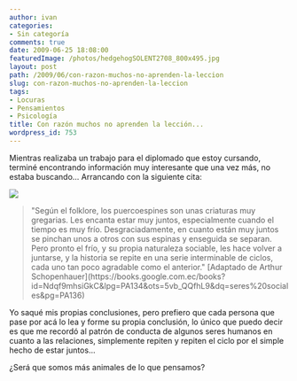 ```yaml
---
author: ivan
categories:
- Sin categoría
comments: true
date: 2009-06-25 18:08:00
featuredImage: /photos/hedgehogSOLENT2708_800x495.jpg
layout: post
path: /2009/06/con-razon-muchos-no-aprenden-la-leccion
slug: con-razon-muchos-no-aprenden-la-leccion
tags:
- Locuras
- Pensamientos
- Psicología
title: Con razón muchos no aprenden la lección...
wordpress_id: 753
---
```


Mientras realizaba un trabajo para el diplomado que estoy cursando, terminé encontrando información muy interesante que una vez más, no estaba buscando... Arrancando con la siguiente cita:

[![](/photos/hedgehogSOLENT2708_800x495.jpg)](https://1.bp.blogspot.com/_T2UWuNJg3dQ/SkN5qQHCM8I/AAAAAAAAB_I/Aw7OAeDSS4E/s1600-h/hedgehogSOLENT2708_800x495.jpg)

<blockquote>"Según el folklore, los puercoespines son unas criaturas muy gregarias.  Les encanta estar muy juntos, especialmente cuando el tiempo es muy frío.  Desgraciadamente, en cuanto están muy juntos se pinchan unos a otros con sus espinas y enseguida se separan.  Pero pronto el frío, y su propia naturaleza sociable, les hace volver a juntarse, y la historia se repite en una serie interminable de ciclos, cada uno tan poco agradable como el anterior."  [Adaptado de Arthur Schopenhauer](https://books.google.com.ec/books?id=Ndqf9mhsiGkC&lpg=PA134&ots=5vb_QQfhL9&dq=seres%20sociales&pg=PA136)</blockquote>

Yo saqué mis propias conclusiones, pero prefiero que cada persona que pase por acá lo lea y forme su propia conclusión, lo único que puedo decir es que me recordó al patrón de conducta de algunos seres humanos en cuanto a las relaciones, simplemente repiten y repiten el ciclo por el simple hecho de estar juntos...

¿Será que somos más animales de lo que pensamos?